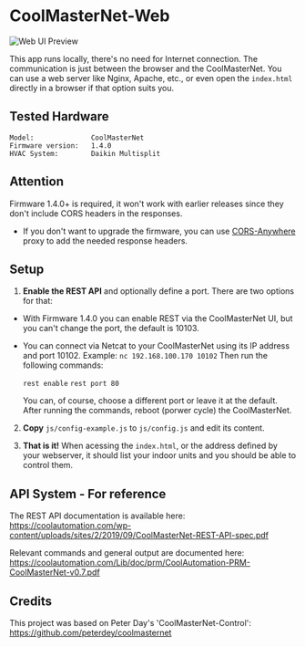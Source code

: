 # CoolMasterNet-Web

![Web UI Preview](ui_example.png)

This app runs locally, there's no need for Internet connection. The communication is just between the browser and the CoolMasterNet.
You can use a web server like Nginx, Apache, etc., or even open the `index.html` directly in a browser if that option suits you.

## Tested Hardware
```
Model:              CoolMasterNet
Firmware version:   1.4.0
HVAC System:        Daikin Multisplit
```

## Attention
Firmware 1.4.0+ is required, it won't work with earlier releases since they don't include CORS headers in the responses.
* If you don't want to upgrade the firmware, you can use [CORS-Anywhere](https://github.com/Rob--W/cors-anywhere) proxy to add the needed response headers.

## Setup
1) **Enable the REST API** and optionally define a port. There are two options for that:

* With Firmware 1.4.0 you can enable REST via the CoolMasterNet UI, but you can't change the port, the default is 10103.

* You can connect via Netcat to your CoolMasterNet using its IP address and port 10102.
  Example: `nc 192.168.100.170 10102`
  Then run the following commands:

  `rest enable`
  `rest port 80`

  You can, of course, choose a different port or leave it at the default.
  After running the commands, reboot (porwer cycle) the CoolMasterNet.

2) **Copy** `js/config-example.js` to `js/config.js` and edit its content.

3) **That is it!** When acessing the `index.html`, or the address defined by your webserver, it should list your indoor units and you should be able to control them.

## API System - For reference
The REST API documentation is available here: https://coolautomation.com/wp-content/uploads/sites/2/2019/09/CoolMasterNet-REST-API-spec.pdf

Relevant commands and general output are documented here: https://coolautomation.com/Lib/doc/prm/CoolAutomation-PRM-CoolMasterNet-v0.7.pdf

## Credits
This project was based on Peter Day's 'CoolMasterNet-Control': https://github.com/peterdey/coolmasternet

